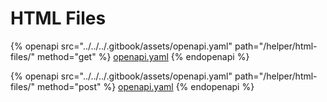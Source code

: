 # HTML Files



{% openapi src="../../../.gitbook/assets/openapi.yaml" path="/helper/html-files/" method="get" %}
[openapi.yaml](../../../.gitbook/assets/openapi.yaml)
{% endopenapi %}

{% openapi src="../../../.gitbook/assets/openapi.yaml" path="/helper/html-files/" method="post" %}
[openapi.yaml](../../../.gitbook/assets/openapi.yaml)
{% endopenapi %}

